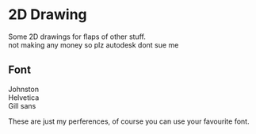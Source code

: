 # 2D Drawing
Some 2D drawings for flaps of other stuff.  
not making any money so plz autodesk dont sue me

## Font  
Johnston  
Helvetica  
Gill sans  

These are just my perferences, of course you can use your favourite font.
